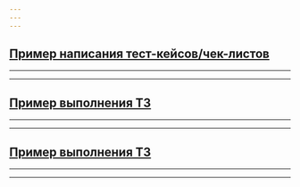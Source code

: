 ```yaml
---
---
---
```

[Пример написания тест-кейсов/чек-листов](https://docs.google.com/spreadsheets/d/1REPJmFcNOL5Mi9gWj0-rZs9U91aDqdNstu57YahTtpA/edit#gid=873072509)
---
---
---
[Пример выполнения ТЗ](https://docs.google.com/spreadsheets/d/1ck5RnUDF9symhyPzvIPIXKr3R_E_ewTNDbkT5TvOuZo/edit#gid=0)
---
---
---
[Пример выполнения ТЗ](https://docs.google.com/spreadsheets/d/1hLRNhbAI2k8d5ewWSbtoVCj9XFxEefhsAVKQxfCGHPA/edit#gid=0)
---
---
---
